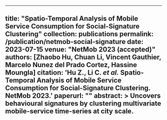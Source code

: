<!-- 2023-07-15-netmob-social-signature.md -->
---
title: "Spatio-Temporal Analysis of Mobile Service Consumption for Social-Signature Clustering"
collection: publications
permalink: /publication/netmob-social-signature
date: 2023-07-15
venue: "NetMob 2023 (accepted)"
authors: [Zhaobo Hu, Chuan Li, Vincent Gauthier, Marcelo Nunez del Prado Cortez, Hassine Moungla]
citation: 'Hu Z., Li C. *et al.* Spatio-Temporal Analysis of Mobile Service Consumption for Social-Signature Clustering. NetMob 2023.'
paperurl: ""
abstract: >
  Uncovers behavioural signatures by clustering multivariate mobile-service time-series at city scale.
---
